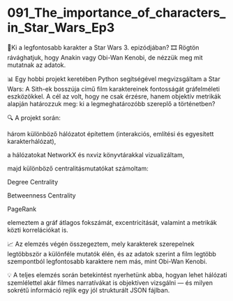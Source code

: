 # 091_The_importance_of_characters_in_Star_Wars_Ep3  
🤔Ki a legfontosabb karakter a Star Wars 3. epizódjában? 🎞️
Rögtön rávághatjuk, hogy Anakin vagy Obi-Wan Kenobi, de nézzük meg mit mutatnak az adatok.

📊 Egy hobbi projekt keretében Python segítségével megvizsgáltam a Star Wars: A Sith-ek bosszúja című film karaktereinek fontosságát gráfelméleti eszközökkel.
A cél az volt, hogy ne csak érzésre, hanem objektív metrikák alapján határozzuk meg: ki a legmeghatározóbb szereplő a történetben?

🔍 A projekt során:

három különböző hálózatot építettem (interakciós, említési és egyesített karakterhálózat),

a hálózatokat NetworkX és nxviz könyvtárakkal vizualizáltam,

majd különböző centralitásmutatókat számoltam:

Degree Centrality

Betweenness Centrality

PageRank

elemeztem a gráf átlagos fokszámát, excentricitását, valamint a metrikák közti korrelációkat is.

📈 Az elemzés végén összegeztem, mely karakterek szerepelnek legtöbbször a különféle mutatók élén, és az adatok szerint a film legtöbb szempontból legfontosabb karaktere nem más, mint Obi-Wan Kenobi.

💡 A teljes elemzés során betekintést nyerhetünk abba, hogyan lehet hálózati szemlélettel akár filmes narratívákat is objektíven vizsgálni — és milyen sokrétű információ rejlik egy jól strukturált JSON fájlban.
